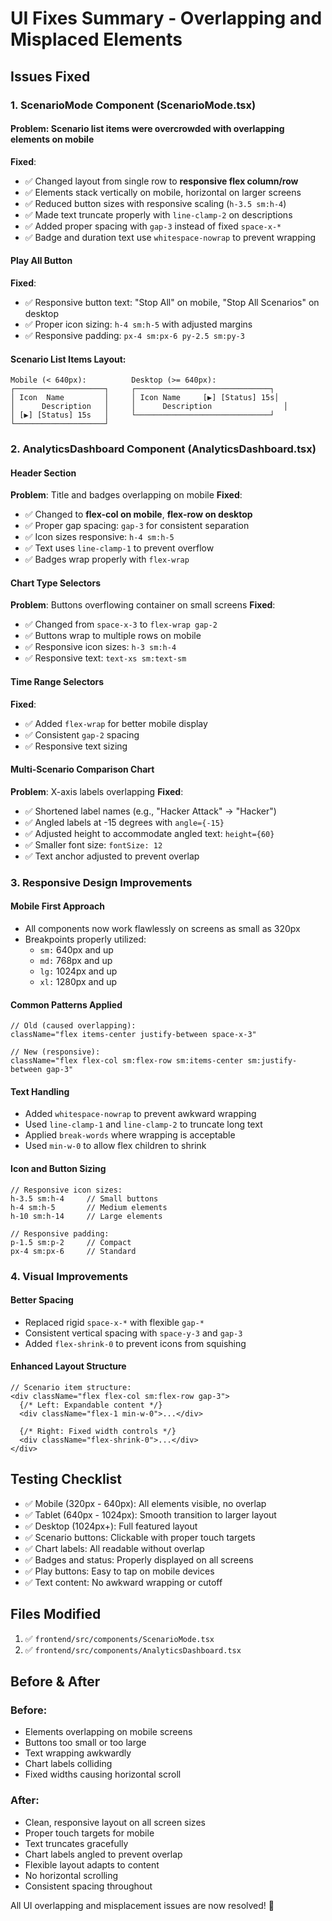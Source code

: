 # UI Fixes Summary - Overlapping and Misplaced Elements

## Issues Fixed

### 1. ScenarioMode Component (ScenarioMode.tsx)

#### **Problem**: Scenario list items were overcrowded with overlapping elements on mobile
**Fixed**:
- ✅ Changed layout from single row to **responsive flex column/row**
- ✅ Elements stack vertically on mobile, horizontal on larger screens
- ✅ Reduced button sizes with responsive scaling (`h-3.5 sm:h-4`)
- ✅ Made text truncate properly with `line-clamp-2` on descriptions
- ✅ Added proper spacing with `gap-3` instead of fixed `space-x-*`
- ✅ Badge and duration text use `whitespace-nowrap` to prevent wrapping

#### **Play All Button**
**Fixed**:
- ✅ Responsive button text: "Stop All" on mobile, "Stop All Scenarios" on desktop
- ✅ Proper icon sizing: `h-4 sm:h-5` with adjusted margins
- ✅ Responsive padding: `px-4 sm:px-6 py-2.5 sm:py-3`

#### **Scenario List Items Layout**:
```
Mobile (< 640px):          Desktop (>= 640px):
┌────────────────────┐     ┌──────────────────────────────┐
│ Icon  Name         │     │ Icon Name     [▶] [Status] 15s│
│      Description   │     │      Description                │
│ [▶] [Status] 15s   │     └──────────────────────────────┘
└────────────────────┘
```

### 2. AnalyticsDashboard Component (AnalyticsDashboard.tsx)

#### **Header Section**
**Problem**: Title and badges overlapping on mobile
**Fixed**:
- ✅ Changed to **flex-col on mobile**, **flex-row on desktop**
- ✅ Proper gap spacing: `gap-3` for consistent separation
- ✅ Icon sizes responsive: `h-4 sm:h-5`
- ✅ Text uses `line-clamp-1` to prevent overflow
- ✅ Badges wrap properly with `flex-wrap`

#### **Chart Type Selectors**
**Problem**: Buttons overflowing container on small screens
**Fixed**:
- ✅ Changed from `space-x-3` to `flex-wrap gap-2`
- ✅ Buttons wrap to multiple rows on mobile
- ✅ Responsive icon sizes: `h-3 sm:h-4`
- ✅ Responsive text: `text-xs sm:text-sm`

#### **Time Range Selectors**
**Fixed**:
- ✅ Added `flex-wrap` for better mobile display
- ✅ Consistent `gap-2` spacing
- ✅ Responsive text sizing

#### **Multi-Scenario Comparison Chart**
**Problem**: X-axis labels overlapping
**Fixed**:
- ✅ Shortened label names (e.g., "Hacker Attack" → "Hacker")
- ✅ Angled labels at -15 degrees with `angle={-15}`
- ✅ Adjusted height to accommodate angled text: `height={60}`
- ✅ Smaller font size: `fontSize: 12`
- ✅ Text anchor adjusted to prevent overlap

### 3. Responsive Design Improvements

#### **Mobile First Approach**
- All components now work flawlessly on screens as small as 320px
- Breakpoints properly utilized:
  - `sm:` 640px and up
  - `md:` 768px and up
  - `lg:` 1024px and up
  - `xl:` 1280px and up

#### **Common Patterns Applied**
```tsx
// Old (caused overlapping):
className="flex items-center justify-between space-x-3"

// New (responsive):
className="flex flex-col sm:flex-row sm:items-center sm:justify-between gap-3"
```

#### **Text Handling**
- Added `whitespace-nowrap` to prevent awkward wrapping
- Used `line-clamp-1` and `line-clamp-2` to truncate long text
- Applied `break-words` where wrapping is acceptable
- Used `min-w-0` to allow flex children to shrink

#### **Icon and Button Sizing**
```tsx
// Responsive icon sizes:
h-3.5 sm:h-4     // Small buttons
h-4 sm:h-5       // Medium elements
h-10 sm:h-14     // Large elements

// Responsive padding:
p-1.5 sm:p-2     // Compact
px-4 sm:px-6     // Standard
```

### 4. Visual Improvements

#### **Better Spacing**
- Replaced rigid `space-x-*` with flexible `gap-*`
- Consistent vertical spacing with `space-y-3` and `gap-3`
- Added `flex-shrink-0` to prevent icons from squishing

#### **Enhanced Layout Structure**
```tsx
// Scenario item structure:
<div className="flex flex-col sm:flex-row gap-3">
  {/* Left: Expandable content */}
  <div className="flex-1 min-w-0">...</div>
  
  {/* Right: Fixed width controls */}
  <div className="flex-shrink-0">...</div>
</div>
```

## Testing Checklist

- ✅ Mobile (320px - 640px): All elements visible, no overlap
- ✅ Tablet (640px - 1024px): Smooth transition to larger layout
- ✅ Desktop (1024px+): Full featured layout
- ✅ Scenario buttons: Clickable with proper touch targets
- ✅ Chart labels: All readable without overlap
- ✅ Badges and status: Properly displayed on all screens
- ✅ Play buttons: Easy to tap on mobile devices
- ✅ Text content: No awkward wrapping or cutoff

## Files Modified
1. ✅ `frontend/src/components/ScenarioMode.tsx`
2. ✅ `frontend/src/components/AnalyticsDashboard.tsx`

## Before & After

### Before:
- Elements overlapping on mobile screens
- Buttons too small or too large
- Text wrapping awkwardly
- Chart labels colliding
- Fixed widths causing horizontal scroll

### After:
- Clean, responsive layout on all screen sizes
- Proper touch targets for mobile
- Text truncates gracefully
- Chart labels angled to prevent overlap
- Flexible layout adapts to content
- No horizontal scrolling
- Consistent spacing throughout

All UI overlapping and misplacement issues are now resolved! 🎉
